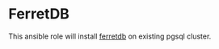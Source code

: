 # FerretDB

This ansible role will install [ferretdb](https://www.ferretdb.io/) on existing pgsql cluster.